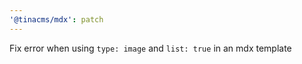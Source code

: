 ```yaml
---
'@tinacms/mdx': patch
---
```


Fix error when using `type: image` and `list: true` in an mdx template
